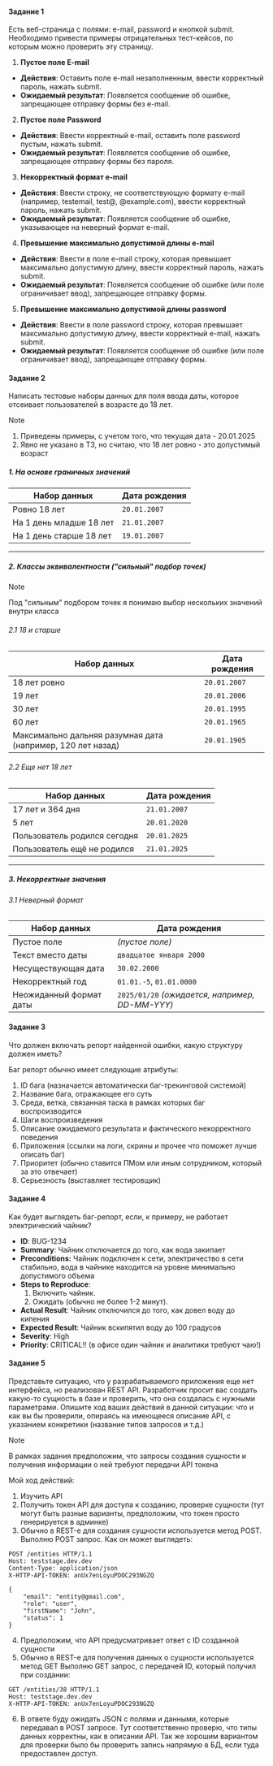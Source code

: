 #### Задание 1
Есть веб-страница с полями: e-mail, password и кнопкой submit.
Необходимо привести примеры отрицательных тест-кейсов, по которым можно проверить эту страницу.

1. **Пустое поле E-mail**

- **Действия**: Оставить поле e-mail незаполненным, ввести корректный пароль, нажать submit.
- **Ожидаемый результат**: Появляется сообщение об ошибке, запрещающее отправку формы без e-mail.
  
2. **Пустое поле Password**

- **Действия**: Ввести корректный e-mail, оставить поле password пустым, нажать submit.
- **Ожидаемый результат**: Появляется сообщение об ошибке, запрещающее отправку формы без пароля.
 
3. **Некорректный формат e-mail**

- **Действия**: Ввести строку, не соответствующую формату e-mail (например, testemail, test@, @example.com), ввести корректный пароль, нажать submit.
- **Ожидаемый результат**: Появляется сообщение об ошибке, указывающее на неверный формат e-mail.
  
4. **Превышение максимально допустимой длины e-mail**

- **Действия**: Ввести в поле e-mail строку, которая превышает максимально допустимую длину, ввести корректный пароль, нажать submit.
- **Ожидаемый результат**: Появляется сообщение об ошибке (или поле ограничивает ввод), запрещающее отправку формы.
  
5. **Превышение максимально допустимой длины password**

- **Действия**: Ввести в поле password строку, которая превышает максимально допустимую длину, ввести корректный e-mail, нажать submit.
- **Ожидаемый результат**: Появляется сообщение об ошибке (или поле ограничивает ввод), запрещающее отправку формы.
   
#### Задание 2
Написать тестовые наборы данных для поля ввода даты, которое отсеивает пользователей в возрасте до 18 лет.

> [!NOTE]
> 1. Приведены примеры, с учетом того, что текущая дата - 20.01.2025
> 2. Явно не указано в ТЗ, но считаю, что 18 лет ровно - это допустимый возраст

##### 1. На основе граничных значений

| **Набор данных**        | **Дата рождения** |
| ----------------------- | ----------------- |
| Ровно 18 лет            | `20.01.2007`      |
| На 1 день младше 18 лет | `21.01.2007`      |
| На 1 день старше 18 лет | `19.01.2007`      |

---

##### 2. Классы эквивалентности ("сильный" подбор точек)

> [!NOTE]
> Под "сильным" подбором точек я понимаю выбор нескольких значений внутри класса

###### 2.1 18 и старше

| **Набор данных**                                            | **Дата рождения** |
| ----------------------------------------------------------- | ----------------- |
| 18 лет ровно                                                | `20.01.2007`      |
| 19 лет                                                      | `20.01.2006`      |
| 30 лет                                                      | `20.01.1995`      |
| 60 лет                                                      | `20.01.1965`      |
| Максимально дальняя разумная дата (например, 120 лет назад) | `20.01.1905`      |

###### 2.2 Еще нет 18 лет

| **Набор данных**             | **Дата рождения** |
| ---------------------------- | ----------------- |
| 17 лет и 364 дня             | `21.01.2007`      |
| 5 лет                        | `20.01.2020`      |
| Пользователь родился сегодня | `20.01.2025`      |
| Пользователь ещё не родился  | `21.01.2025`      |

---
##### 3. Некорректные значения

###### 3.1 Неверный формат

| **Набор данных**        | **Дата рождения**                               |
| ----------------------- | ----------------------------------------------- |
| Пустое поле             | *(пустое поле)*                                 |
| Текст вместо даты       | `двадцатое января 2000`                         |
| Несуществующая дата     | `30.02.2000`                                    |
| Некорректный год        | `01.01.-5`, `01.01.0000`                        |
| Неожиданный формат даты | `2025/01/20` *(ожидается, например, DD-MM-YYY)* |

#### Задание 3
Что должен включать репорт найденной ошибки, какую структуру должен иметь?

Баг репорт обычно имеет следующие атрибуты:
1. ID бага (назначается автоматически баг-трекинговой системой)
2. Название бага, отражающее его суть
3. Среда, ветка, связанная таска в рамках которых баг воспроизводится
4. Шаги воспроизведения
5. Описание ожидаемого результата и фактического некорректного поведения
6. Приложения (ссылки на логи, скрины и прочее что поможет лучше описать баг)
7. Приоритет (обычно ставится ПМом или иным сотрудником, который за это отвечает)
8. Серьезность (выставляет тестировщик)

#### Задание 4
Как будет выглядеть баг-репорт, если, к примеру, не работает электрический чайник?

- **ID**: BUG-1234
- **Summary**: Чайник отключается до того, как вода закипает
- **Preconditions:** Чайник подключен к сети, электричество в сети стабильно, вода в чайнике находится на уровне минимально допустимого объема
- **Steps to Reproduce**:
    1. Включить чайник.
    2. Ожидать (обычно не более 1-2 минут).
- **Actual Result**: Чайник отключился до того, как довел воду до кипения
- **Expected Result**: Чайник вскипятил воду до 100 градусов
- **Severity**: High
- **Priority**: CRITICAL!! (в офисе один чайник и аналитики требуют чаю!)

#### Задание 5
Представьте ситуацию, что у разрабатываемого приложения еще нет интерфейса, но реализован REST API.
Разработчик просит вас создать какую-то сущность в базе и проверить, что она создалась с нужными параметрами.
Опишите ход ваших действий в данной ситуации: что и как вы бы проверили, опираясь на имеющееся описание API, с
указанием конкретики (название типов запросов и т.д.)

> [!NOTE]
> В рамках задания предположим, что запросы создания сущности и получения информации о ней требуют передачи API токена

Мой ход действий:
1. Изучить API
2. Получить токен API для доступа к созданию, проверке сущности (тут могут быть разные варианты, предположим, что токен просто генерируется в админке)
3. Обычно в REST-е для создания сущности используется метод POST. 
   Выполню POST запрос. 
   Как он может выглядеть:
```
POST /entities HTTP/1.1
Host: teststage.dev.dev
Content-Type: application/json
X-HTTP-API-TOKEN: anUx7enLoyuPDOC293NGZQ

{   
    "email": "entity@gmail.com",
    "role": "user",
    "firstName": "John",
    "status": 1
}
```
4. Предположим, что API предусматривает ответ с ID созданной сущности
5. Обычно в REST-е для получения данных о сущности используется метод GET
   Выполню GET запрос, с передачей ID, который получил при создании:
```
GET /entities/38 HTTP/1.1
Host: teststage.dev.dev
X-HTTP-API-TOKEN: anUx7enLoyuPDOC293NGZQ
```
6. В ответе буду ожидать JSON с полями и данными, которые передавал в POST запросе. Тут соответственно проверю, что типы данных корректны, как в описании API. Так же хорошим вариантом для проверки было бы проверить запись напрямую в БД, если туда предоставлен доступ.